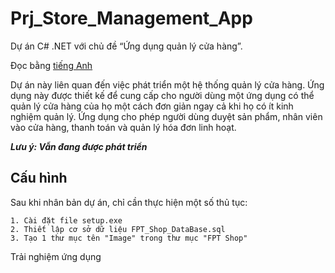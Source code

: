 # Prj_Store_Management_App

Dự án C# .NET với chủ đề “Ứng dụng quản lý cửa hàng”.

Đọc bằng [tiếng Anh](README.md)

Dự án này liên quan đến việc phát triển một hệ thống quản lý cửa hàng. Ứng dụng này được thiết kế để cung cấp cho người dùng một ứng dụng có thể quản lý cửa hàng của họ một cách đơn giản ngay cả khi họ có ít kinh nghiệm quản lý. Ứng dụng cho phép người dùng duyệt sản phẩm, nhân viên vào cửa hàng, thanh toán và quản lý hóa đơn linh hoạt.

**_Lưu ý: Vẫn đang được phát triển_**

## Cấu hình

Sau khi nhân bản dự án, chỉ cần thực hiện một số thủ tục:

```
1. Cài đặt file setup.exe
2. Thiết lập cơ sở dữ liệu FPT_Shop_DataBase.sql
3. Tạo 1 thư mục tên "Image" trong thư mục "FPT Shop"
```

Trải nghiệm ứng dụng

